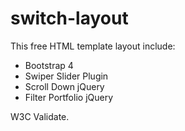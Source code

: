 # switch-layout

This free HTML template layout include:

- Bootstrap 4
- Swiper Slider Plugin
- Scroll Down jQuery
- Filter Portfolio jQuery

W3C Validate.
